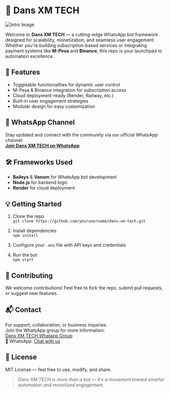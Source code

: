 # 🧠 Dans XM TECH

![Intro Image](https://files.catbox.moe/gk91cy.jpg) <!-- Replace with a hosted image URL if needed -->

Welcome to **Dans XM TECH** — a cutting-edge WhatsApp bot framework designed for scalability, monetization, and seamless user engagement. Whether you're building subscription-based services or integrating payment systems like **M-Pesa** and **Binance**, this repo is your launchpad to automation excellence.

## 🚀 Features

- Toggleable functionalities for dynamic user control
- M-Pesa & Binance integration for subscription access
- Cloud deployment-ready (Render, Railway, etc.)
- Built-in user engagement strategies
- Modular design for easy customization

## 📱 WhatsApp Channel

Stay updated and connect with the community via our official WhatsApp channel:  
**[Join Dans XM TECH on WhatsApp](https://wa.me/254757717976)**

## 🛠 Frameworks Used

- **Baileys** & **Venom** for WhatsApp bot development
- **Node.js** for backend logic
- **Render** for cloud deployment

## 💡 Getting Started

1. Clone the repo  
   `git clone https://github.com/yourusername/dans-xm-tech.git`

2. Install dependencies  
   `npm install`

3. Configure your `.env` file with API keys and credentials

4. Run the bot  
   `npm start`

## 🤝 Contributing

We welcome contributions! Feel free to fork the repo, submit pull requests, or suggest new features.

## 📬 Contact

For support, collaboration, or business inquiries:  
Join the WhatsApp group for more information:  
[Dans XM TECH Whatapp Group](https://chat.whatsapp.com/E5t51Meb0knLqHBRbQweLk)  
📱 WhatsApp: [Chat with us](https://wa.me/254757717976)

## 🧭 License

MIT License — feel free to use, modify, and share.

> _Dans XM TECH is more than a bot — it's a movement toward smarter automation and monetized engagement._
